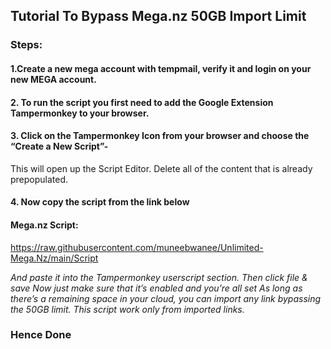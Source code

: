 ## Tutorial To Bypass Mega.nz 50GB Import Limit

### Steps:
#### 1.Create a new mega account with tempmail, verify it and login on your new MEGA account.

#### 2. To run the script you first need to add the Google Extension Tampermonkey to your browser.

#### 3. Click on the Tampermonkey Icon from your browser and choose the “Create a New Script”-
This will open up the Script Editor. Delete all of the content that is already prepopulated.

#### 4. Now copy the script from the link below

#### Mega.nz Script:
https://raw.githubusercontent.com/muneebwanee/Unlimited-Mega.Nz/main/Script

*And paste it into the Tampermonkey userscript section. Then click file & save
Now just make sure that it’s enabled and you’re all set
As long as there’s a remaining space in your cloud, you can import any link bypassing the 50GB limit.
This script work only from imported links.*

### Hence Done
